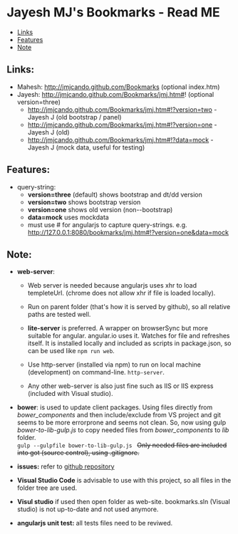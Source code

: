 # Jayesh MJ's Bookmarks - Read ME
  - [Links](#links)
  - [Features](#features)
  - [Note](#note)

## Links:
- Mahesh: http://jmjcando.github.com/Bookmarks (optional index.htm)
- Jayesh: http://jmjcando.github.com/Bookmarks/jmj.htm#! (optional version=three)
  - http://jmjcando.github.com/Bookmarks/jmj.htm#!?version=two  - Jayesh J (old bootstrap / panel)
  - http://jmjcando.github.com/Bookmarks/jmj.htm#!?version=one  - Jayesh J (old)
  - http://jmjcando.github.com/Bookmarks/jmj.htm#!?data=mock  - Jayesh J (mock data, useful for testing)


## Features:
- query-string:  
  - **version=three** (default) shows bootstrap and dt/dd version
  - **version=two** shows bootstrap version
  - **version=one** shows old version (non--bootstrap)
  - **data=mock** uses mockdata
  - must use # for angularjs to capture query-strings. e.g. http://127.0.0.1:8080/bookmarks/jmj.htm#!?version=one&data=mock

## Note:
- **web-server**:  
  - Web server is needed because angularjs uses xhr to load templeteUrl. (chrome does not allow xhr if file is loaded locally).
  
  - Run on parent folder (that's how it is served by github), so all relative paths are tested well.
  
  - **lite-server** is preferred. A wrapper on browserSync but more suitable for angular. angular.io uses it.  Watches for file and refreshes itself.  It is installed locally and included as scripts in package.json, so can be used like  ```npm run web```.

  - Use http-server (installed via npm) to run on local machine (development) on command-line.     ```http-server```.
  
  - Any other web-server is also just fine such as IIS or IIS express (included with Visual studio).


- **bower**: is used to update client packages.  Using files directly from *bower_components* and then include/exclude from VS project and git seems to be more errorprone and seems not clean.  So, now using gulp *bower-to-lib-gulp.js* to copy needed files from *bower_components* to *lib* folder.  
``` gulp --gulpfile bower-to-lib-gulp.js  ```
~~Only needed files are included into got (source control), using .gitignore.~~

- **issues:** refer to [github repository](https://github.com/jmjcando/bookmarks/issues)

- **Visual Studio Code** is advisable to use with this project, so all files in the folder tree are used. 

- **Visul studio** if used then open folder as web-site. bookmarks.sln (Visual studio) is not up-to-date and not used anymore. 

- **angularjs unit test:** all tests files need to be reviwed.

